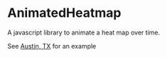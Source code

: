 # AnimatedHeatmap

A javascript library to animate a heat map over time.

See [Austin, TX](http://169.53.128.212/map/1/sightings) for an example
